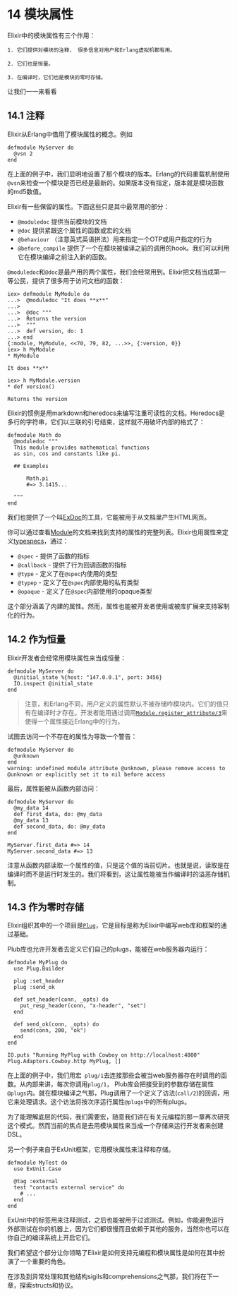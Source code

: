 # 14 模块属性

Elixir中的模块属性有三个作用：

    1. 它们提供对模块的注释， 很多信息对用户和Erlang虚拟机都有用。

    2. 它们也是恒量。

    3. 在编译时，它们也是模块的零时存储。

让我们一一来看看

## 14.1 注释

Elixir从Erlang中借用了模块属性的概念。例如

```
defmodule MyServer do
  @vsn 2
end
```
在上面的例子中，我们显明地设置了那个模块的版本。Erlang的代码重载机制使用`@vsn`来检查一个模块是否已经是最新的。如果版本没有指定，版本就是模块函数的md5数值。

Elixir有一些保留的属性。下面这些只是其中最常用的部分：

* `@moduledoc` 提供当前模块的文档
* `@doc` 提供紧跟这个属性的函数或宏的文档
* `@behaviour` （注意英式英语拼法）用来指定一个OTP或用户指定的行为
* `@before_compile` 提供了一个在模块被编译之前的调用的hook。我们可以利用它在模块编译之前注入新的函数。

`@moduledoc`和`@doc`是最产用的两个属性，我们会经常用到。Elixir把文档当成第一等公民，提供了很多用于访问文档的函数：

```
iex> defmodule MyModule do
...>  @moduledoc "It does **x**"
...>
...>  @doc """
...>  Returns the version
...>  """
...>  def version, do: 1
...> end
{:module, MyModule, <<70, 79, 82, ...>>, {:version, 0}}
iex> h MyModule
* MyModule

It does **x**

iex> h MyModule.version
* def version()

Returns the version
```

Elixir的惯例是用markdown和heredocs来编写注重可读性的文档。Heredocs是多行的字符串，它们以三联的引号结束，这样就不用破坏内部的格式了：

```
defmodule Math do
  @moduledoc """
  This module provides mathematical functions
  as sin, cos and constants like pi.

  ## Examples

      Math.pi
      #=> 3.1415...

  """
end
```

我们也提供了一个叫[ExDoc](https://github.com/elixir-lang/ex_doc)的工具，它能被用于从文档里产生HTML网页。

你可以通过查看[Module](http://elixir-lang.org/docs/stable/Module.html)的文档来找到支持的属性的完整列表。Elixir也用属性来定义[typespecs](http://elixir-lang.org/docs/stable/Kernel.Typespec.html)，通过：

* `@spec` - 提供了函数的指标
* `@callback` - 提供了行为回调函数的指标
* `@type` - 定义了在`@spec`内使用的类型
* `@typep` - 定义了在`@spec`内部使用的私有类型
* `@opaque` - 定义了在`@spec`内部使用的opaque类型

这个部分涵盖了内建的属性。然而，属性也能被开发者使用或被库扩展来支持客制化的行为。

## 14.2 作为恒量

Elixir开发者会经常用模块属性来当成恒量：

```
defmodule MyServer do
  @initial_state %{host: "147.0.0.1", port: 3456}
  IO.inspect @initial_state
end
```

> 注意，和Erlang不同，用户定义的属性默认不被存储咋模块内。它们的值只有在编译时才存在。开发者能用通过调用[`Module.register_attribute/3`](http://elixir-lang.org/docs/stable/Module.html#register_attribute/3)来使得一个属性接近Erlang中的行为。

试图去访问一个不存在的属性为导致一个警告：

```
defmodule MyServer do
  @unknown
end
warning: undefined module attribute @unknown, please remove access to @unknown or explicitly set it to nil before access
```

最后，属性能被从函数内部访问：

```
defmodule MyServer do
  @my_data 14
  def first_data, do: @my_data
  @my_data 13
  def second_data, do: @my_data
end

MyServer.first_data #=> 14
MyServer.second_data #=> 13
```

注意从函数内部读取一个属性的值，只是这个值的当前切片。也就是说，读取是在编译时而不是运行时发生的。我们将看到，这让属性能被当作编译时的溢恶存储机制。

## 14.3 作为零时存储

Elixir组织其中的一个项目是[`Plug`](https://github.com/elixir-lang/plug)，它是目标是称为Elixir中编写web库和框架的通过基础。

Plub库也允许开发者去定义它们自己的plugs，能被在web服务器内运行：

```
defmodule MyPlug do
  use Plug.Builder

  plug :set_header
  plug :send_ok

  def set_header(conn, _opts) do
    put_resp_header(conn, "x-header", "set")
  end

  def send_ok(conn, _opts) do
    send(conn, 200, "ok")
  end
end

IO.puts "Running MyPlug with Cowboy on http://localhost:4000"
Plug.Adapters.Cowboy.http MyPlug, []
```

在上面的例子中，我们用宏` plug/1`去连接那些会被当web服务器存在时调用的函数。从内部来讲，每次你调用`plug/1`， Plub库会把接受到的参数存储在属性`@plugs`内。就在模块编译之气那，Plug调用了一个定义了访法(`call/2`)的回调，用它来处理请求。这个访法将按次序运行属性`@plugs`中的所有plugs。

为了能理解底层的代码，我们需要宏，随意我们讲在有关元编程的那一章再次研究这个模式。然而当前的焦点是去用模块属性来当成一个存储来运行开发者来创建DSL。

另一个例子来自于ExUnit框架，它用模块属性来注释和存储。

```
defmodule MyTest do
  use ExUnit.Case

  @tag :external
  test "contacts external service" do
    # ...
  end
end
```

ExUnit中的标签用来注释测试，之后也能被用于过滤测试。例如，你能避免运行外部测试在你的机器上，因为它们都很慢而且依赖于其他的服务，当然你也可以在你自己的编译系统上开启它们。

我们希望这个部分让你领略了Elixir是如何支持元编程和模块属性是如何在其中扮演了一个重要的角色。

在涉及到异常处理和其他结构sigils和comprehensions之气那，我们将在下一章，探索structs和协议。

